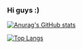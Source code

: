 ### Hi guys :)

[![Anurag's GitHub stats](https://github-readme-stats.vercel.app/api?username=thaoktk&theme=onedark)](https://github.com/anuraghazra/github-readme-stats)

[![Top Langs](https://github-readme-stats.vercel.app/api/top-langs/?username=thaoktk&layout=compact&theme=onedark)](https://github.com/anuraghazra/github-readme-stats)


